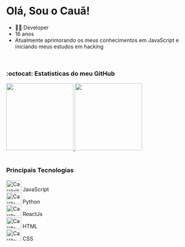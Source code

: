 
<h1>Olá, Sou o Cauã!</h1>

<ul>
  <li>👨‍💻 Developer</li>
  <li>16 anos</li>
  <li>Atualmente aprimorando os meus conhecimentos em JavaScript e iniciando meus estudos em hacking</li>
</ul>

<br/>

<h3>:octocat: Estatisticas do meu GitHub</h3>
<div>
  <a href="https://github.com/CauaRodrigues">
    <img height="180em" src="https://github-readme-stats.vercel.app/api?username=CauaRodrigues&show_icons=true&theme=gotham&include_all_commits=true&count_private=true"/>
    <img height="180em" src="https://github-readme-stats.vercel.app/api/top-langs/?username=CauaRodrigues&layout=compact&langs_count=7&theme=gotham"/>
  </a>
</div>

<br/>

<h3>Principais Tecnologias</h3>
<div>
  <img alt="Caua-js" height="30" width="40" src="https://cdn.jsdelivr.net/gh/devicons/devicon/icons/javascript/javascript-original.svg" />
  JavaScript<br/>
  <img alt="Caua-py" height="30" width="40" src="https://cdn.jsdelivr.net/gh/devicons/devicon/icons/python/python-original.svg" />
  Python<br/>
  <img alt="Caua-react" height="30" width="40" src="https://cdn.jsdelivr.net/gh/devicons/devicon/icons/react/react-original.svg" />
  ReactJs<br/>
  <img alt="Caua-html" height="30" width="40" src="https://cdn.jsdelivr.net/gh/devicons/devicon/icons/html5/html5-original-wordmark.svg" />
  HTML<br/>
  <img alt="Caua-css" height="30" width="40" src="https://cdn.jsdelivr.net/gh/devicons/devicon/icons/css3/css3-original-wordmark.svg" />
  CSS<br/>
</div>

<!--START_SECTION:waka-->
<!--END_SECTION:waka-->

